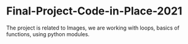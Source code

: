 # Final-Project-Code-in-Place-2021
The project is related to Images, we are working with loops, basics of functions, using python modules.
